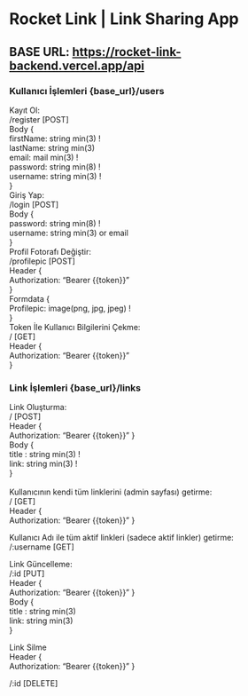 # Rocket Link | Link Sharing App

## BASE URL: https://rocket-link-backend.vercel.app/api

### Kullanıcı İşlemleri   {base_url}/users <br>
Kayıt Ol:<br>
/register   [POST]<br>
Body {<br>
	firstName: string min(3) !<br>
	lastName: string min(3) <br>
	email: mail min(3) !<br>
	password: string min(8) !<br>
	username: string min(3) !<br>
}<br>
Giriş Yap: <br>
/login  [POST]<br>
Body {<br>
password: string min(8) !<br>
	username: string min(3) or email<br>
}<br>
Profil Fotorafı Değiştir:<br>
/profilepic  [POST]<br>
Header {<br>
	Authorization: “Bearer {{token}}”<br>
}<br>
Formdata {<br>
	Profilepic: image(png, jpg, jpeg) !<br>
}<br>
Token İle Kullanıcı Bilgilerini Çekme:<br>
/   [GET]<br>
Header {<br>
	Authorization: “Bearer {{token}}”<br>
}<br>

### Link İşlemleri   {base_url}/links<br>
Link Oluşturma:<br>
/   [POST]<br>
Header {<br>
	Authorization: “Bearer {{token}}” }<br>
Body {<br>
	title :  string min(3) !<br>
	link: string min(3) !<br>
}<br>
<br>
Kullanıcının kendi tüm linklerini (admin sayfası) getirme:<br>
/   [GET]<br>
Header {<br>
	Authorization: “Bearer {{token}}” }<br>


Kullanıcı Adı ile tüm aktif linkleri (sadece aktif linkler) getirme:<br>
/:username   [GET]<br>


Link Güncelleme:<br>
/:id [PUT]<br>
Header {<br>
	Authorization: “Bearer {{token}}” }<br>
Body {<br>
title :  string min(3)<br>
	link: string min(3) <br>
}<br>

Link Silme<br>
Header {<br>
	Authorization: “Bearer {{token}}” }<br>

/:id  [DELETE]<br>
